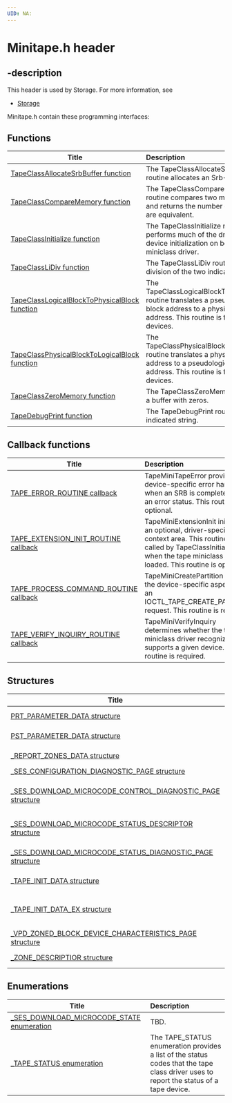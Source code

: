 ```yaml
---
UID: NA:
---
```


# Minitape.h header

## -description

This header is used by Storage. For more information, see
- [Storage](../_storage/index.md)

Minitape.h contain these programming interfaces:


## Functions

| Title   | Description   |
| ---- |:---- |
| [TapeClassAllocateSrbBuffer function](nf-minitape-tapeclassallocatesrbbuffer.md) | The TapeClassAllocateSrbBuffer routine allocates an Srb-&gt;DataBuffer. |
| [TapeClassCompareMemory function](nf-minitape-tapeclasscomparememory.md) | The TapeClassCompareMemory routine compares two memory buffers and returns the number of bytes that are equivalent. |
| [TapeClassInitialize function](nf-minitape-tapeclassinitialize.md) | The TapeClassInitialize routine performs much of the driver and device initialization on behalf of a miniclass driver. |
| [TapeClassLiDiv function](nf-minitape-tapeclasslidiv.md) | The TapeClassLiDiv routine performs a division of the two indicated integers. |
| [TapeClassLogicalBlockToPhysicalBlock function](nf-minitape-tapeclasslogicalblocktophysicalblock.md) | The TapeClassLogicalBlockToPhysicalBlock routine translates a pseudological block address to a physical block address. This routine is for SCSI-1 devices. |
| [TapeClassPhysicalBlockToLogicalBlock function](nf-minitape-tapeclassphysicalblocktologicalblock.md) | The TapeClassPhysicalBlockToLogicalBlock routine translates a physical block address to a pseudological block address. This routine is for SCSI-1 devices. |
| [TapeClassZeroMemory function](nf-minitape-tapeclasszeromemory.md) | The TapeClassZeroMemory routine fills a buffer with zeros. |
| [TapeDebugPrint function](nf-minitape-tapedebugprint.md) | The TapeDebugPrint routine prints the indicated string. |

## Callback functions

| Title   | Description   |
| ---- |:---- |
| [TAPE_ERROR_ROUTINE callback](nc-minitape-tape_error_routine.md) | TapeMiniTapeError provides device-specific error handling when an SRB is completed with an error status. This routine is optional. |
| [TAPE_EXTENSION_INIT_ROUTINE callback](nc-minitape-tape_extension_init_routine.md) | TapeMiniExtensionInit initializes an optional, driver-specific context area. This routine is called by TapeClassInitialize when the tape miniclass driver is loaded. This routine is optional. |
| [TAPE_PROCESS_COMMAND_ROUTINE callback](nc-minitape-tape_process_command_routine.md) | TapeMiniCreatePartition handles the device-specific aspects of an IOCTL_TAPE_CREATE_PARTITION request. This routine is required. |
| [TAPE_VERIFY_INQUIRY_ROUTINE callback](nc-minitape-tape_verify_inquiry_routine.md) | TapeMiniVerifyInquiry determines whether the tape miniclass driver recognizes and supports a given device. This routine is required. |

## Structures

| Title   | Description   |
| ---- |:---- |
| [PRT_PARAMETER_DATA structure](ns-minitape-prt_parameter_data.md) | The RT_PARAMETER_DATA structure contains the parameter data for the report timestamp command. |
| [PST_PARAMETER_DATA structure](ns-minitape-pst_parameter_data.md) | The ST_PARAMETER_DATA structure contains the parameter list for the set timestamp command. |
| [_REPORT_ZONES_DATA structure](ns-minitape-_report_zones_data.md) | Note  This structure is for internal use only and should not be called from your code. . |
| [_SES_CONFIGURATION_DIAGNOSTIC_PAGE structure](ns-minitape-_ses_configuration_diagnostic_page.md) | TBD. |
| [_SES_DOWNLOAD_MICROCODE_CONTROL_DIAGNOSTIC_PAGE structure](ns-minitape-_ses_download_microcode_control_diagnostic_page.md) | The SES_DOWNLOAD_MICROCODE_CONTROL_DIAGNOSTIC_PAGE structure contains a vendor specific microcode (i.e., firmware) image for use by the enclosure services process. |
| [_SES_DOWNLOAD_MICROCODE_STATUS_DESCRIPTOR structure](ns-minitape-_ses_download_microcode_status_descriptor.md) | The SES_DOWNLOAD_MICROCODE_STATUS_DESCRIPTOR structure specifies the status and additional status of a download microcode. |
| [_SES_DOWNLOAD_MICROCODE_STATUS_DIAGNOSTIC_PAGE structure](ns-minitape-_ses_download_microcode_status_diagnostic_page.md) | The Download Microcode Status diagnostic page includes information about the status of one or more download microcode operations. |
| [_TAPE_INIT_DATA structure](ns-minitape-_tape_init_data.md) | TAPE_INIT_DATA is used only by legacy tape miniclass drivers. Use TAPE_INIT_DATA_EX instead. |
| [_TAPE_INIT_DATA_EX structure](ns-minitape-_tape_init_data_ex.md) | TAPE_INIT_DATA_EX defines values and routines that are specific to a Windows 2000 tape miniclass driver. The tape miniclass DriverEntry routine passes this information to the tape class driver to complete miniclass driver initialization. |
| [_VPD_ZONED_BLOCK_DEVICE_CHARACTERISTICS_PAGE structure](ns-minitape-_vpd_zoned_block_device_characteristics_page.md) | Note  This structure is for internal use only and should not be called from your code. . |
| [_ZONE_DESCRIPTIOR structure](ns-minitape-_zone_descriptior.md) | Note  This structure is for internal use only and should not be called from your code. . |

## Enumerations

| Title   | Description   |
| ---- |:---- |
| [_SES_DOWNLOAD_MICROCODE_STATE enumeration](ne-minitape-_ses_download_microcode_state.md) | TBD. |
| [_TAPE_STATUS enumeration](ne-minitape-_tape_status.md) | The TAPE_STATUS enumeration provides a list of the status codes that the tape class driver uses to report the status of a tape device. |
